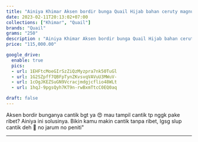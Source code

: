 ```yaml
---
title: "Ainiya Khimar Aksen bordir bunga Quail Hijab bahan ceruty magnum"
date: 2023-02-11T20:13:02+07:00
collections: ["Khimar", "Quail"]
brands: "Quail"
grams: "250"
description : "Ainiya Khimar Aksen bordir bunga Quail Hijab bahan ceruty magnum"
price: "115,000.00"

google_drive:
  enable: true
  pics:
  - url: 1EHFtcMoeGIrSzZiQzMyzpra7nk50TuGl
  - url: 1G2SZpff7QBFpTynZKvsvqVAVuU3MWuV-
  - url: 1cOgJKEZSuGN9Vcracjmdgjcflio48WLt
  - url: 1hqJ-9pgsQyh7KT9n-rwBxmTtcC0EQ0aq

draft: false
---
```


Aksen bordir bunganya cantik bgt ya 😍 mau tampil cantik tp nggk pake ribet? Ainiya ini solusinya. Bikin kamu makin cantik tanpa ribet, lgsg slup cantik deh 🥰 no jarum no peniti"

------------      
  
